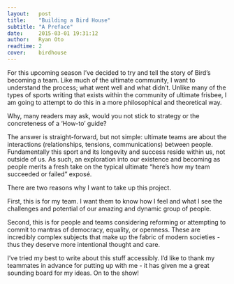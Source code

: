 ```yaml
---
layout:   post
title:    "Building a Bird House"
subtitle: "A Preface"
date:     2015-03-01 19:31:12
author:   Ryan Oto
readtime: 2
cover:    birdhouse
---
```


For this upcoming season I’ve decided to try and tell the story of Bird’s becoming a team. Like much of the ultimate community, I want to understand the process; what went well and what didn’t. Unlike many of the types of sports writing that exists within the community of ultimate frisbee, I am going to attempt to do this in a more philosophical and theoretical way.

Why, many readers may ask, would you not stick to strategy or the concreteness of a ‘How-to’ guide?

<!--more-->

The answer is straight-forward, but not simple: ultimate teams are about the interactions (relationships, tensions, communications) between people. Fundamentally this sport and its longevity and success reside within us, not outside of us. As such, an exploration into our existence and becoming as people merits a fresh take on the typical ultimate “here’s how my team succeeded or failed” exposé.

There are two reasons why I want to take up this project.

First, this is for my team. I want them to know how I feel and what I see the challenges and potential of our amazing and dynamic group of people.

Second, this is for people and teams considering reforming or attempting to commit to mantras of democracy, equality, or openness. These are incredibly complex subjects that make up the fabric of modern societies - thus they deserve more intentional thought and care. 

I’ve tried my best to write about this stuff accessibly. I’d like to thank my teammates in advance for putting up with me - it has given me a great sounding board for my ideas. On to the show!
